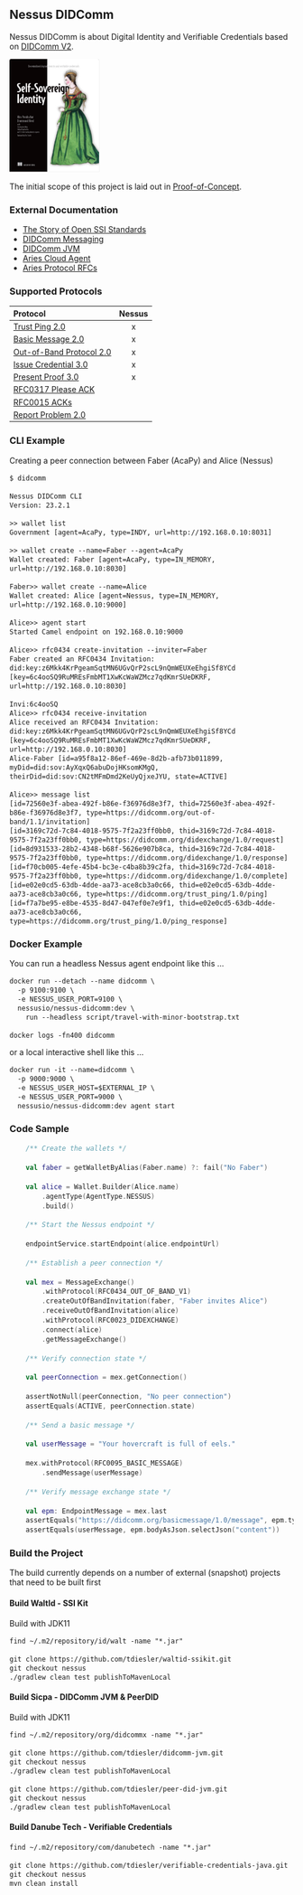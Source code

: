## Nessus DIDComm

Nessus DIDComm is about Digital Identity and Verifiable Credentials based on [DIDComm V2](https://identity.foundation/didcomm-messaging/spec/v2.0).

[<img src="docs/img/ssi-book.png" height="200" alt="self sovereign identity">](https://www.manning.com/books/self-sovereign-identity)

The initial scope of this project is laid out in [Proof-of-Concept](./docs/proof-of-concept.md).

### External Documentation

* [The Story of Open SSI Standards](https://www.youtube.com/watch?v=RllH91rcFdE)
* [DIDComm Messaging](https://identity.foundation/didcomm-messaging/spec/v2.0)
* [DIDComm JVM](https://github.com/sicpa-dlab/didcomm-jvm)
* [Aries Cloud Agent](https://github.com/hyperledger/aries-cloudagent-python)
* [Aries Protocol RFCs](https://github.com/hyperledger/aries-rfcs/tree/main/features)

### Supported Protocols

| Protocol                                      | Nessus |
|:----------------------------------------------|:------:|
| [Trust Ping 2.0][rfc0048v2]                   |   x    |
| [Basic Message 2.0][rfc0095v2]                |   x    |
| [Out-of-Band Protocol 2.0][rfc0434v2]         |   x    |
| [Issue Credential 3.0][waci-issue-vc-v3]      |   x    |
| [Present Proof 3.0][waci-present-vp-v3]       |   x    |
| [RFC0317 Please ACK][rfc0317]                 |        |
| [RFC0015 ACKs][rfc0015]                       |        |
| [Report Problem 2.0][dcv2-problem]            |        |

[dcv2-problem]: https://identity.foundation/didcomm-messaging/spec/#problem-reports
[rfc0015]: https://github.com/hyperledger/aries-rfcs/tree/main/features/0015-acks
[rfc0317]: https://github.com/hyperledger/aries-rfcs/tree/main/features/0317-please-ack
[rfc0048v2]: features/0048-trust-ping
[rfc0095v2]: features/0095-basic-message
[rfc0434v2]: features/0434-oob-invitation
[waci-issue-vc-v3]: https://github.com/decentralized-identity/waci-didcomm/tree/main/issue_credential
[waci-present-vp-v3]: https://github.com/decentralized-identity/waci-didcomm/blob/main/present_proof/present-proof-v3.md

### CLI Example

Creating a peer connection between Faber (AcaPy) and Alice (Nessus)

```shell
$ didcomm

Nessus DIDComm CLI
Version: 23.2.1

>> wallet list
Government [agent=AcaPy, type=INDY, url=http://192.168.0.10:8031]

>> wallet create --name=Faber --agent=AcaPy
Wallet created: Faber [agent=AcaPy, type=IN_MEMORY, url=http://192.168.0.10:8030]

Faber>> wallet create --name=Alice 
Wallet created: Alice [agent=Nessus, type=IN_MEMORY, url=http://192.168.0.10:9000]

Alice>> agent start
Started Camel endpoint on 192.168.0.10:9000

Alice>> rfc0434 create-invitation --inviter=Faber
Faber created an RFC0434 Invitation: did:key:z6Mkk4KrPgeamSqtMN6UGvQrP2scL9nQmWEUXeEhgiSf8YCd [key=6c4ooSQ9RuMREsFmbMT1XwKcWaWZMcz7qdKmrSUeDKRF, url=http://192.168.0.10:8030]
                                                                                                                                                                                                      Invi:6c4ooSQ
Alice>> rfc0434 receive-invitation 
Alice received an RFC0434 Invitation: did:key:z6Mkk4KrPgeamSqtMN6UGvQrP2scL9nQmWEUXeEhgiSf8YCd [key=6c4ooSQ9RuMREsFmbMT1XwKcWaWZMcz7qdKmrSUeDKRF, url=http://192.168.0.10:8030]
Alice-Faber [id=a95f8a12-86ef-469e-8d2b-afb73b011899, myDid=did:sov:AyXqxQ6abuDojHKsomKMgQ, theirDid=did:sov:CN2tMFmDmd2KeUyQjxeJYU, state=ACTIVE]

Alice>> message list 
[id=72560e3f-abea-492f-b86e-f36976d8e3f7, thid=72560e3f-abea-492f-b86e-f36976d8e3f7, type=https://didcomm.org/out-of-band/1.1/invitation]
[id=3169c72d-7c84-4018-9575-7f2a23ff0bb0, thid=3169c72d-7c84-4018-9575-7f2a23ff0bb0, type=https://didcomm.org/didexchange/1.0/request]
[id=8d931533-28b2-4348-b68f-5626e907b8ca, thid=3169c72d-7c84-4018-9575-7f2a23ff0bb0, type=https://didcomm.org/didexchange/1.0/response]
[id=f70cb005-4efe-45b4-bc3e-c4ba8b39c2fa, thid=3169c72d-7c84-4018-9575-7f2a23ff0bb0, type=https://didcomm.org/didexchange/1.0/complete]
[id=e02e0cd5-63db-4dde-aa73-ace8cb3a0c66, thid=e02e0cd5-63db-4dde-aa73-ace8cb3a0c66, type=https://didcomm.org/trust_ping/1.0/ping]
[id=f7a7be95-e8be-4535-8d47-047ef0e7e9f1, thid=e02e0cd5-63db-4dde-aa73-ace8cb3a0c66, type=https://didcomm.org/trust_ping/1.0/ping_response]
```

### Docker Example

You can run a headless Nessus agent endpoint like this ...

```shell
docker run --detach --name didcomm \
  -p 9100:9100 \
  -e NESSUS_USER_PORT=9100 \
  nessusio/nessus-didcomm:dev \
    run --headless script/travel-with-minor-bootstrap.txt

docker logs -fn400 didcomm
````

or a local interactive shell like this ...

```shell
docker run -it --name=didcomm \
  -p 9000:9000 \
  -e NESSUS_USER_HOST=$EXTERNAL_IP \
  -e NESSUS_USER_PORT=9000 \
  nessusio/nessus-didcomm:dev agent start
````

### Code Sample

```kotlin
    /** Create the wallets */

    val faber = getWalletByAlias(Faber.name) ?: fail("No Faber")
    
    val alice = Wallet.Builder(Alice.name)
        .agentType(AgentType.NESSUS)
        .build()

    /** Start the Nessus endpoint */
    
    endpointService.startEndpoint(alice.endpointUrl)

    /** Establish a peer connection */
    
    val mex = MessageExchange()
        .withProtocol(RFC0434_OUT_OF_BAND_V1)
        .createOutOfBandInvitation(faber, "Faber invites Alice")
        .receiveOutOfBandInvitation(alice)
        .withProtocol(RFC0023_DIDEXCHANGE)
        .connect(alice)
        .getMessageExchange()
    
    /** Verify connection state */
    
    val peerConnection = mex.getConnection()
    
    assertNotNull(peerConnection, "No peer connection")
    assertEquals(ACTIVE, peerConnection.state)
    
    /** Send a basic message */
    
    val userMessage = "Your hovercraft is full of eels."
    
    mex.withProtocol(RFC0095_BASIC_MESSAGE)
        .sendMessage(userMessage)
    
    /** Verify message exchange state */
    
    val epm: EndpointMessage = mex.last
    assertEquals("https://didcomm.org/basicmessage/1.0/message", epm.type)
    assertEquals(userMessage, epm.bodyAsJson.selectJson("content"))
```
### Build the Project

The build currently depends on a number of external (snapshot) projects that need to be built first

#### Build WaltId - SSI Kit

Build with JDK11

```
find ~/.m2/repository/id/walt -name "*.jar"

git clone https://github.com/tdiesler/waltid-ssikit.git
git checkout nessus
./gradlew clean test publishToMavenLocal
```

#### Build Sicpa - DIDComm JVM & PeerDID

Build with JDK11

```
find ~/.m2/repository/org/didcommx -name "*.jar"

git clone https://github.com/tdiesler/didcomm-jvm.git
git checkout nessus
./gradlew clean test publishToMavenLocal

git clone https://github.com/tdiesler/peer-did-jvm.git
git checkout nessus
./gradlew clean test publishToMavenLocal
```

#### Build Danube Tech - Verifiable Credentials 

```
find ~/.m2/repository/com/danubetech -name "*.jar"

git clone https://github.com/tdiesler/verifiable-credentials-java.git
git checkout nessus
mvn clean install
```